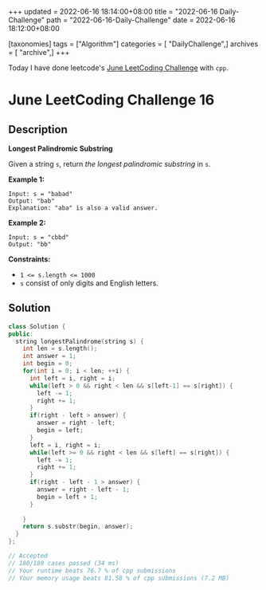 +++
updated = 2022-06-16 18:14:00+08:00
title = "2022-06-16 Daily-Challenge"
path = "2022-06-16-Daily-Challenge"
date = 2022-06-16 18:12:00+08:00

[taxonomies]
tags = ["Algorithm"]
categories = [ "DailyChallenge",]
archives = [ "archive",]
+++

Today I have done leetcode's [June LeetCoding Challenge](https://leetcode.com/problems/longest-palindromic-substring/) with `cpp`.

<!-- more -->

# June LeetCoding Challenge 16

## Description

**Longest Palindromic Substring**

Given a string `s`, return *the longest palindromic substring* in `s`.

 

**Example 1:**

```
Input: s = "babad"
Output: "bab"
Explanation: "aba" is also a valid answer.
```

**Example 2:**

```
Input: s = "cbbd"
Output: "bb"
```

 

**Constraints:**

- `1 <= s.length <= 1000`
- `s` consist of only digits and English letters.

## Solution

``` cpp
class Solution {
public:
  string longestPalindrome(string s) {
    int len = s.length();
    int answer = 1;
    int begin = 0;
    for(int i = 0; i < len; ++i) {
      int left = i, right = i;
      while(left > 0 && right < len && s[left-1] == s[right]) {
        left -= 1;
        right += 1;
      }
      if(right - left > answer) {
        answer = right - left;
        begin = left;
      }
      left = i, right = i;
      while(left >= 0 && right < len && s[left] == s[right]) {
        left -= 1;
        right += 1;
      }
      if(right - left - 1 > answer) {
        answer = right - left - 1;
        begin = left + 1;
      }
      
    }
    return s.substr(begin, answer);
  }
};

// Accepted
// 180/180 cases passed (34 ms)
// Your runtime beats 76.7 % of cpp submissions
// Your memory usage beats 81.58 % of cpp submissions (7.2 MB)
```
